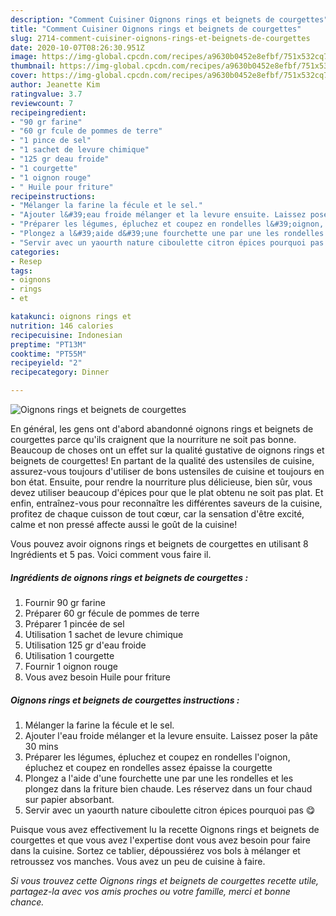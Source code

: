```yaml
---
description: "Comment Cuisiner Oignons rings et beignets de courgettes"
title: "Comment Cuisiner Oignons rings et beignets de courgettes"
slug: 2714-comment-cuisiner-oignons-rings-et-beignets-de-courgettes
date: 2020-10-07T08:26:30.951Z
image: https://img-global.cpcdn.com/recipes/a9630b0452e8efbf/751x532cq70/oignons-rings-et-beignets-de-courgettes-photo-principale-de-la-recette.jpg
thumbnail: https://img-global.cpcdn.com/recipes/a9630b0452e8efbf/751x532cq70/oignons-rings-et-beignets-de-courgettes-photo-principale-de-la-recette.jpg
cover: https://img-global.cpcdn.com/recipes/a9630b0452e8efbf/751x532cq70/oignons-rings-et-beignets-de-courgettes-photo-principale-de-la-recette.jpg
author: Jeanette Kim
ratingvalue: 3.7
reviewcount: 7
recipeingredient:
- "90 gr farine"
- "60 gr fcule de pommes de terre"
- "1 pince de sel"
- "1 sachet de levure chimique"
- "125 gr deau froide"
- "1 courgette"
- "1 oignon rouge"
- " Huile pour friture"
recipeinstructions:
- "Mélanger la farine la fécule et le sel."
- "Ajouter l&#39;eau froide mélanger et la levure ensuite. Laissez poser la pâte 30 mins"
- "Préparer les légumes, épluchez et coupez en rondelles l&#39;oignon, épluchez et coupez en rondelles assez épaisse la courgette"
- "Plongez a l&#39;aide d&#39;une fourchette une par une les rondelles et les plongez dans la friture bien chaude. Les réservez dans un four chaud sur papier absorbant."
- "Servir avec un yaourth nature ciboulette citron épices pourquoi pas 😋"
categories:
- Resep
tags:
- oignons
- rings
- et

katakunci: oignons rings et 
nutrition: 146 calories
recipecuisine: Indonesian
preptime: "PT13M"
cooktime: "PT55M"
recipeyield: "2"
recipecategory: Dinner

---
```



![Oignons rings et beignets de courgettes](https://img-global.cpcdn.com/recipes/a9630b0452e8efbf/751x532cq70/oignons-rings-et-beignets-de-courgettes-photo-principale-de-la-recette.jpg)

En général, les gens ont d'abord abandonné oignons rings et beignets de courgettes parce qu'ils craignent que la nourriture ne soit pas bonne. Beaucoup de choses ont un effet sur la qualité gustative de oignons rings et beignets de courgettes! En partant de la qualité des ustensiles de cuisine, assurez-vous toujours d'utiliser de bons ustensiles de cuisine et toujours en bon état. Ensuite, pour rendre la nourriture plus délicieuse, bien sûr, vous devez utiliser beaucoup d'épices pour que le plat obtenu ne soit pas plat. Et enfin, entraînez-vous pour reconnaître les différentes saveurs de la cuisine, profitez de chaque cuisson de tout cœur, car la sensation d'être excité, calme et non pressé affecte aussi le goût de la cuisine!

<!--inarticleads1-->

Vous pouvez avoir oignons rings et beignets de courgettes en utilisant 8 Ingrédients et 5 pas. Voici comment vous faire il.

##### Ingrédients de oignons rings et beignets de courgettes :

1. Fournir 90 gr farine
1. Préparer 60 gr fécule de pommes de terre
1. Préparer 1 pincée de sel
1. Utilisation 1 sachet de levure chimique
1. Utilisation 125 gr d&#39;eau froide
1. Utilisation 1 courgette
1. Fournir 1 oignon rouge
1. Vous avez besoin  Huile pour friture




<!--inarticleads2-->

##### Oignons rings et beignets de courgettes instructions :

1. Mélanger la farine la fécule et le sel.
1. Ajouter l&#39;eau froide mélanger et la levure ensuite. Laissez poser la pâte 30 mins
1. Préparer les légumes, épluchez et coupez en rondelles l&#39;oignon, épluchez et coupez en rondelles assez épaisse la courgette
1. Plongez a l&#39;aide d&#39;une fourchette une par une les rondelles et les plongez dans la friture bien chaude. Les réservez dans un four chaud sur papier absorbant.
1. Servir avec un yaourth nature ciboulette citron épices pourquoi pas 😋




<!--inarticleads1-->

<p>
Puisque vous avez effectivement lu la recette Oignons rings et beignets de courgettes et que vous avez l'expertise dont vous avez besoin pour faire dans la cuisine. Sortez ce tablier, dépoussiérez vos bols à mélanger et retroussez vos manches. Vous avez un peu de cuisine à faire.
</p>

<p>
<i>Si vous trouvez cette Oignons rings et beignets de courgettes recette utile, partagez-la avec vos amis proches ou votre famille, merci et bonne chance.</i>
</p>
